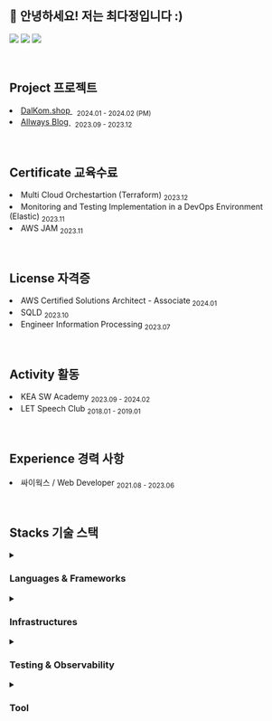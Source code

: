 ## 🤞 안녕하세요! 저는 최다정입니다 :)
<p>
<!--   <a href="https://allrightdj0108.github.io/" target="_blank"><img src="https://img.shields.io/badge/About_Me-1DA1F2?style=flat-square&logo=GitHub%20Sponsors&logoColor=white"/></a> -->
  <a href="https://da-zzling.tistory.com/" target="_blank"><img src="https://img.shields.io/badge/My_Blog-DD0B78?style=flat-square&logo=microdotblog&logoColor=white"/></a>
  <a href="https://www.linkedin.com/in/dajeong-choe-최다정-902bb829b/" target="_blank"><img src="https://img.shields.io/badge/Dajeong-0A66C2?style=flat-square&logo=Linkedin&logoColor=white"/></a>
  <a href="mailto:hers010801@gmail.com" target="_blank"><img src="https://img.shields.io/badge/hers010801-EA4335?style=flat-square&logo=Gmail&logoColor=white"/></a>
</p>

<br>

## Project 프로젝트
<p>
<li> <a href="https://github.com/KEA-DoKebi"> DalKom.shop </a> &nbsp; <sub> 2024.01 - 2024.02 (PM) </sub> </li>
<li> <a href="https://github.com/KEA-Allways"> Allways Blog </a> &nbsp; <sub> 2023.09 - 2023.12 </sub> </li>
</p>

<br>


## Certificate 교육수료
<p>
<li> Multi Cloud Orchestartion (Terraform) <sub> 2023.12 </sub>  </li>
<li> Monitoring and Testing Implementation in a DevOps Environment (Elastic)  <sub> 2023.11 </sub> </li>
<li> AWS JAM <sub> 2023.11 </sub> </li>
</p>

<br>


## License 자격증
<p>
 <li> AWS Certified Solutions Architect - Associate<sub> 2024.01 </sub> </li>
 <li> SQLD <sub> 2023.10 </sub> </li>
 <li> Engineer Information Processing <sub> 2023.07 </sub> </li>
</p>

<br>

## Activity 활동
<p>
<li> KEA SW Academy <sub> 2023.09 - 2024.02 </sub>  </li>
<li> LET Speech Club <sub> 2018.01 - 2019.01 </sub> </li>
</p>

<br>

## Experience 경력 사항
<p>
<li> 싸이웍스 / Web Developer <sub> 2021.08 - 2023.06 </sub>  </li>
</p>

<br>



## Stacks 기술 스택

<details>
<summary><h3>Languages & Frameworks</h3></summary>
<p>

- Programming Languages
  - Java
- Web Frameworks
  - Spring Boot, Spring
- Data Access Technologies
  - JPA, MyBatis

</p>
</details>


<details>
<summary><h3>Infrastructures</h3></summary>
<p>

- Cloud
  - AWS (Amazon Web Service), KC (Kakao Cloud)
- CI/CD
  - Github Actions, Jenkins
- Databases
  - Postgre, Oracle, MySql, MsSql
  - Elasticsearch, MongoDB
- etc
  - Docker, Ubuntu

</p>
</details>


<details>
<summary><h3>Testing & Observability</h3></summary>
<p>

- Testing
   - JUnit5
- Observability
   - Elastic Stack

</p>
</details>



<details>
<summary><h3>Tool</h3></summary>
<p>

- Develop Tools
    - InteliJ, Eclipse, DBeaver, SQL Developer

- Collaboration Tools
    - Jira, Slack, Notion, Figma, Canva, ERD Cloud

- Version Control Systems
    - GitHub, Svn

</p>
</details>

